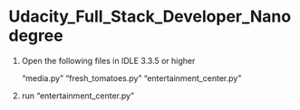 # Udacity_Full_Stack_Developer_Nanodegree

1. Open the following files in IDLE 3.3.5 or higher

    “media.py”
    “fresh_tomatoes.py”
    “entertainment_center.py”
    
2. run “entertainment_center.py”
